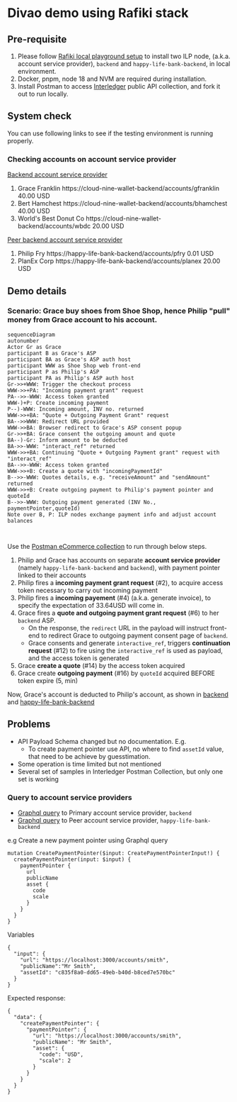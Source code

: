 # Divao demo using Rafiki stack

## Pre-requisite

1. Please follow [Rafiki local playground setup](https://github.com/interledger/rafiki/blob/main/infrastructure/local/README.md) to install two ILP node, (a.k.a. account service provider), `backend` and `happy-life-bank-backend`, in local environment.
2. Docker, pnpm, node 18 and NVM are required during installation.
3. Install Postman to access [Interledger](https://www.postman.com/interledger/workspace/interledger/collection/22855701-92761441-6d0c-4fc6-aa04-73eccf6afd4c?action=share&creator=1697784) public API collection, and fork it out to run locally.

## System check

You can use following links to see if the testing environment is running properly.

### Checking accounts on account service provider

[Backend account service provider](http://localhost:3030)

1. Grace Franklin https://cloud-nine-wallet-backend/accounts/gfranklin 40.00 USD
2. Bert Hamchest https://cloud-nine-wallet-backend/accounts/bhamchest 40.00 USD
3. World's Best Donut Co https://cloud-nine-wallet-backend/accounts/wbdc 20.00 USD

[Peer backend account service provider](http://localhost:3031)

1. Philip Fry https://happy-life-bank-backend/accounts/pfry 0.01 USD
2. PlanEx Corp https://happy-life-bank-backend/accounts/planex 20.00 USD

## Demo details

### Scenario: Grace buy shoes from Shoe Shop, hence Philip "pull" money from Grace account to his account.

```mermaid
sequenceDiagram
autonumber
Actor Gr as Grace
participant B as Grace's ASP
participant BA as Grace's ASP auth host
participant WWW as Shoe Shop web front-end
participant P as Philip's ASP
participant PA as Philip's ASP auth host
Gr->>+WWW: Trigger the checkout process
WWW->>+PA: "Incoming payment grant" request
PA-->>-WWW: Access token granted
WWW-)+P: Create incoming payment
P--)-WWW: Incoming amount, INV no. returned
WWW->>+BA: "Quote + Outgoing Payment Grant" request
BA-->>WWW: Redirect URL provided
WWW->>BA: Browser redirect to Grace's ASP consent popup
Gr->>+BA: Grace consent the outgoing amount and quote
BA--)-Gr: Inform amount to be deducted
BA->>-WWW: "interact_ref" returned
WWW->>+BA: Continuing "Quote + Outgoing Payment grant" request with "interact_ref"
BA-->>-WWW: Access token granted
WWW->>+B: Create a quote with "incomingPaymentId"
B-->>-WWW: Quotes details, e.g. "receiveAmount" and "sendAmount" returned
WWW->>+B: Create outgoing payment to Philip's payment pointer and quoteId
B-->>-WWW: Outgoing payment generated (INV No., paymentPointer,quoteId)
Note over B, P: ILP nodes exchange payment info and adjust account balances



```

Use the [Postman eCommerce collection](https://www.postman.com/interledger/workspace/interledger/folder/22855701-e27838da-dd72-4b5e-9f1e-086ddfa4d098) to run through below steps.

1. Philip and Grace has accounts on separate **account service provider** (namely `happy-life-bank-backend` and `backend`), with payment pointer linked to their accounts
2. Philip fires a **incoming payment grant request** (#2), to acquire access token necessary to carry out incoming payment
3. Philip fires a **incoming payement** (#4) (a.k.a. generate invoice), to specify the expectation of 33.64USD will come in.
4. Grace fires a **quote and outgoing payment grant request** (#6) to her `backend` ASP.
   - On the response, the `redirect` URL in the payload will instruct front-end to redirect Grace to outgoing payment consent page of `backend`.
   - Grace consents and generate `interactive_ref`, triggers **continuation request** (#12) to fire using the `interactive_ref` is used as payload, and the access token is generated
5. Grace **create a quote** (#14) by the access token acquired
6. Grace create **outgoing payment** (#16) by `quoteId` acquired BEFORE token expire (5, min)

Now, Grace's account is deducted to Philip's account, as shown in [backend](http://localhost:3030) and [happy-life-bank-backend](http://localhost:3031)

## Problems

- API Payload Schema changed but no documentation. E.g.
  - To create payment pointer use API, no where to find `assetId` value, that need to be achieve by guesstimation.
- Some operation is time limited but not mentioned
- Several set of samples in Interledger Postman Collection, but only one set is working

### Query to account service providers

- [Graphql query](http://localhost:3001/graphql) to Primary account service provider, `backend`
- [Graphql query](http://localhost:4001/graphql) to Peer account service provider, `happy-life-bank-backend`

e.g Create a new payment pointer using Graphql query

```
mutation CreatePaymentPointer($input: CreatePaymentPointerInput!) {
  createPaymentPointer(input: $input) {
    paymentPointer {
      url
      publicName
      asset {
        code
        scale
      }
    }
  }
}
```

Variables

```
{
  "input": {
    "url": "https://localhost:3000/accounts/smith",
    "publicName":"Mr Smith",
    "assetId": "c835f8a0-dd65-49eb-b40d-b8ced7e570bc"
  }
}
```

Expected response:

```
{
  "data": {
    "createPaymentPointer": {
      "paymentPointer": {
        "url": "https://localhost:3000/accounts/smith",
        "publicName": "Mr Smith",
        "asset": {
          "code": "USD",
          "scale": 2
        }
      }
    }
  }
}
```
